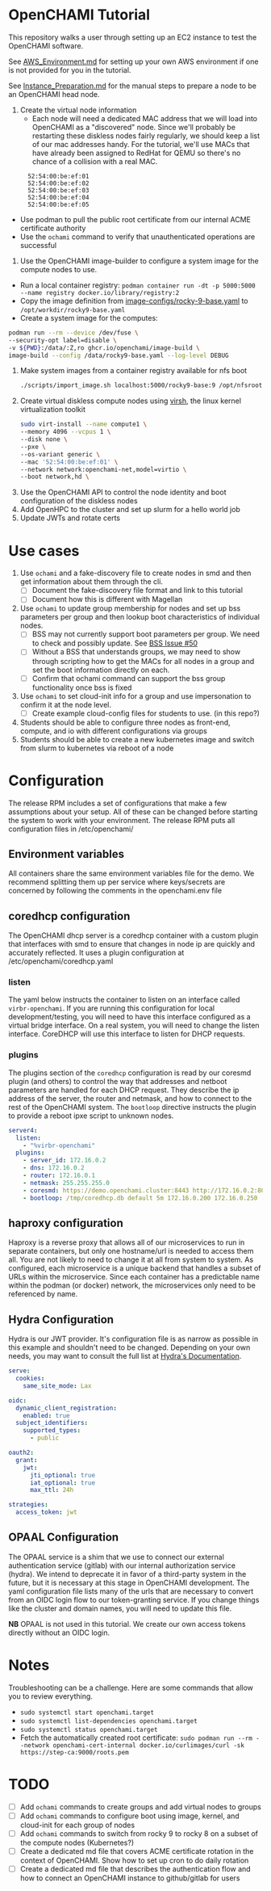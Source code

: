 # OpenCHAMI Tutorial

This repository walks a user through setting up an EC2 instance to test the OpenCHAMI software.

See [AWS_Environment.md](/AWS_Environment.md) for setting up your own AWS environment if one is not provided for you in the tutorial.

See [Instance_Preparation.md](/Instance_Preparation.md) for the manual steps to prepare a node to be an OpenCHAMI head node.

1. Create the virtual node information
   - Each node will need a dedicated MAC address that we will load into OpenCHAMI as a "discovered" node.  Since we'll probably be restarting these diskless nodes fairly regularly, we should keep a list of our mac addresses handy.  For the tutorial, we'll use MACs that have already been assigned to RedHat for QEMU so there's no chance of a collision with a real MAC.
   ```
     52:54:00:be:ef:01
     52:54:00:be:ef:02
     52:54:00:be:ef:03
     52:54:00:be:ef:04
     52:54:00:be:ef:05
   ```


  - Use podman to pull the public root certificate from our internal ACME certificate authority
  - Use the `ochami` command to verify that unauthenticated operations are successful
1. Use the OpenCHAMI image-builder to configure a system image for the compute nodes to use.
  - Run a local container registry: `podman container run -dt -p 5000:5000 --name registry docker.io/library/registry:2`
  - Copy the image definition from [image-configs/rocky-9-base.yaml](/image-configs/rocky-9-base.yaml) to `/opt/workdir/rocky9-base.yaml`
  - Create a system image for the computes: 
  ```bash 
  podman run --rm --device /dev/fuse \
  --security-opt label=disable \
  -v ${PWD}:/data/:Z,ro ghcr.io/openchami/image-build \
  image-build --config /data/rocky9-base.yaml --log-level DEBUG
  ```
    
1. Make system images from a container registry available for nfs boot
   ```bash
   ./scripts/import_image.sh localhost:5000/rocky9-base:9 /opt/nfsroot/rocky-9-base/
   ```
1. Create virtual diskless compute nodes using [virsh](https://www.libvirt.org/index.html), the linux kernel virtualization toolkit
   ```bash
   sudo virt-install --name compute1 \
   --memory 4096 --vcpus 1 \
   --disk none \
   --pxe \
   --os-variant generic \
   --mac '52:54:00:be:ef:01' \
   --network network:openchami-net,model=virtio \
   --boot network,hd \
   ```
1. Use the OpenCHAMI API to control the node identity and boot configuration of the diskless nodes
1. Add OpenHPC to the cluster and set up slurm for a hello world job
1. Update JWTs and rotate certs

# Use cases

1. Use `ochami` and a fake-discovery file to create nodes in smd and then get information about them through the cli.
   - [ ] Document the fake-discovery file format and link to this tutorial
   - [ ] Document how this is different with Magellan
2. Use `ochami` to update group membership for nodes and set up bss parameters per group and then lookup boot characteristics of individual nodes.
   - [ ] BSS may not currently support boot parameters per group.  We need to check and possibly update.  See [BSS Issue #50](https://github.com/OpenCHAMI/bss/issues/50)
   - [ ] Without a BSS that understands groups, we may need to show through scripting how to get the MACs for all nodes in a group and set the boot information directly on each.
   - [ ] Confirm that ochami command can support the bss group functionality once bss is fixed
3. Use `ochami` to set cloud-init info for a group and use impersonation to confirm it at the node level.
   - [ ] Create example cloud-config files for students to use. (in this repo?)
4. Students should be able to configure three nodes as front-end, compute, and io with different configurations via groups
5. Students should be able to create a new kubernetes image and switch from slurm to kubernetes via reboot of a node


# Configuration

The release RPM includes a set of configurations that make a few assumptions about your setup.  All of these can be changed before starting the system to work with your environment.  The release RPM puts all configuration files in /etc/openchami/

## Environment variables

All containers share the same environment variables file for the demo.  We recommend splitting them up per service where keys/secrets are concerned by following the comments in the openchami.env file

## coredhcp configuration

The OpenCHAMI dhcp server is a coredhcp container with a custom plugin that interfaces with smd to ensure that changes in node ip are quickly and accurately reflected.  It uses a plugin configuration at /etc/openchami/coredhcp.yaml

### listen
The yaml below instructs the container to listen on an interface called `virbr-openchami`.  If you are running this configuration for local development/testing, you will need to have this interface configured as a virtual bridge interface.  On a real system, you will need to change the listen interface.  CoreDHCP will use this interface to listen for DHCP requests.

### plugins

The plugins section of the `coredhcp` configuration is read by our coresmd plugin (and others) to control the way that addresses and netboot parameters are handled for each DHCP request.  They describe the ip address of the server, the router and netmask, and how to connect to the rest of the OpenCHAMI system.  The `bootloop` directive instructs the plugin to provide a reboot ipxe script to unknown nodes.

```yaml
server4:
  listen:
    - "%virbr-openchami"
  plugins:
    - server_id: 172.16.0.2
    - dns: 172.16.0.2
    - router: 172.16.0.1
    - netmask: 255.255.255.0
    - coresmd: https://demo.openchami.cluster:8443 http://172.16.0.2:8081 /root_ca/root_ca.crt 30s 1h
    - bootloop: /tmp/coredhcp.db default 5m 172.16.0.200 172.16.0.250
```

## haproxy configuration

Haproxy is a reverse proxy that allows all of our microservices to run in separate containers, but only one hostname/url is needed to access them all.  You are not likely to need to change it at all from system to system.  As configured, each microservice is a unique backend that handles a subset of URLs within the microservice.  Since each container has a predictable name within the podman (or docker) network, the microservices only need to be referenced by name.

## Hydra Configuration

Hydra is our JWT provider.  It's configuration file is as narrow as possible in this example and shouldn't need to be changed.  Depending on your own needs, you may want to consult the full list at [Hydra's Documentation](https://www.ory.sh/docs/hydra/reference/configuration).

```yaml
serve:
  cookies:
    same_site_mode: Lax

oidc:
  dynamic_client_registration:
    enabled: true
  subject_identifiers:
    supported_types:
      - public

oauth2:
  grant:
    jwt:
      jti_optional: true
      iat_optional: true
      max_ttl: 24h

strategies:
  access_token: jwt
```

## OPAAL Configuration

The OPAAL service is a shim that we use to connect our external authentication service (gitlab) with our internal authorization service (hydra).  We intend to deprecate it in favor of a third-party system in the future, but it is necessary at this stage in OpenCHAMI development.  The yaml configuration file lists many of the urls that are necessary to convert from an OIDC login flow to our token-granting service.  If you change things like the cluster and domain names, you will need to update this file.

**NB** OPAAL is not used in this tutorial.  We create our own access tokens directly without an OIDC login.

# Notes

Troubleshooting can be a challenge.  Here are some commands that allow you to review everything.

* `sudo systemctl start openchami.target`
* `sudo systemctl list-dependencies openchami.target`
* `sudo systemctl status openchami.target`
* Fetch the automatically created root certificate: `sudo podman run --rm --network openchami-cert-internal docker.io/curlimages/curl -sk https://step-ca:9000/roots.pem`

# TODO

- [ ] Add `ochami` commands to create groups and add virtual nodes to groups
- [ ] Add `ochami` commands to configure boot using image, kernel, and cloud-init for each group of nodes
- [ ] Add `ochami` commands to switch from rocky 9 to rocky 8 on a subset of the compute nodes (Kubernetes?)
- [ ] Create a dedicated md file that covers ACME certificate rotation in the context of OpenCHAMI.  Show how to set up cron to do daily rotation
- [ ] Create a dedicated md file that describes the authentication flow and how to connect an OpenCHAMI instance to github/gitlab for users
